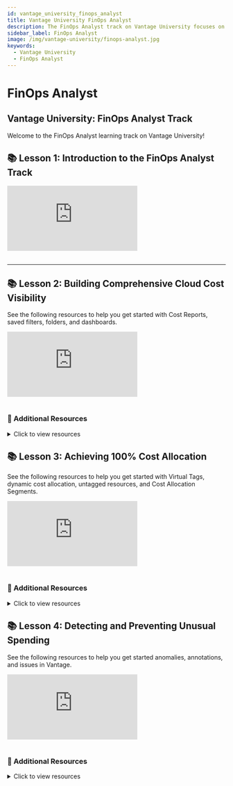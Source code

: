 ```yaml
---
id: vantage_university_finops_analyst
title: Vantage University FinOps Analyst
description: The FinOps Analyst track on Vantage University focuses on the steps you can take to use Vantage as your organization's FinOps Analyst.
sidebar_label: FinOps Analyst
image: /img/vantage-university/finops-analyst.jpg
keywords:
  - Vantage University
  - FinOps Analyst
---
```


# FinOps Analyst

## Vantage University: FinOps Analyst Track

Welcome to the FinOps Analyst learning track on Vantage University!

## 📚 Lesson 1: Introduction to the FinOps Analyst Track

<div style={{ position: 'relative', paddingBottom: '56.25%', height: 0 }}>
    <iframe src="https://www.youtube.com/embed/8GGgN_-GLGU?si=elCBBF7CK2SSr03F?rel=0&color=white&modestbranding=1&showinfo=0&wmode=transparent" frameborder="0" webkitallowfullscreen="true" mozallowfullscreen="true" allowfullscreen="true" style={{ position: 'absolute', top: 0, left: 0, width: '100%', height: '100%', borderRadius: '10px' }}></iframe>
</div><br/>

---

## 📚 Lesson 2: Building Comprehensive Cloud Cost Visibility

See the following resources to help you get started with Cost Reports, saved filters, folders, and dashboards.

<div style={{ position: 'relative', paddingBottom: '56.25%', height: 0 }}>
    <iframe src="https://www.youtube.com/embed/qU7I1AweC8M?si=kCmJFfdBGK2rHCP9?rel=0&color=white&modestbranding=1&showinfo=0&wmode=transparent" frameborder="0" webkitallowfullscreen="true" mozallowfullscreen="true" allowfullscreen="true" style={{ position: 'absolute', top: 0, left: 0, width: '100%', height: '100%', borderRadius: '10px' }}></iframe>
</div><br/>

### 📖 Additional Resources

<details><summary>Click to view resources</summary>

- [Vantage University Cost Reporting](/vantage_university_cost_reporting)
- [Create a Cost Report](/cost_reports#create-report)
- [Filter a Cost Report](/cost_reports#filtering-cost-reports)
- [Adjust Visualizations](/cost_reports#adjust-chart-visualization)
- [Saved Filters](/saved_filters)
- [Dashboards](/dashboards)
- [Folders](/folders)
  
</details>

## 📚 Lesson 3: Achieving 100% Cost Allocation

See the following resources to help you get started with Virtual Tags, dynamic cost allocation, untagged resources, and Cost Allocation Segments.

<div style={{ position: 'relative', paddingBottom: '56.25%', height: 0 }}>
    <iframe src="https://www.youtube.com/embed/770vPBzM7VU?si=J81gg214qtw_ytt1?rel=0&color=white&modestbranding=1&showinfo=0&wmode=transparent" frameborder="0" webkitallowfullscreen="true" mozallowfullscreen="true" allowfullscreen="true" style={{ position: 'absolute', top: 0, left: 0, width: '100%', height: '100%', borderRadius: '10px' }}></iframe>
</div><br/>

### 📖 Additional Resources

<details><summary>Click to view resources</summary>

- [Vantage University Cost Allocation](/vantage_university_cost_allocation)
- [Create Virtual Tags](/tagging#create-virtual-tags)
- [Virtual Tagging Examples](/tagging#examples)
- [Create a Segment](/segments#create-a-segment)
- [View and Create Child Segments](/segments#view-and-create-child-segments)

</details>

## 📚 Lesson 4: Detecting and Preventing Unusual Spending

See the following resources to help you get started anomalies, annotations, and issues in Vantage.

<div style={{ position: 'relative', paddingBottom: '56.25%', height: 0 }}>
    <iframe src="https://www.youtube.com/embed/KkWw1jJ3PuI?si=_B5XVeKeOI3cX-FR?rel=0&color=white&modestbranding=1&showinfo=0&wmode=transparent" frameborder="0" webkitallowfullscreen="true" mozallowfullscreen="true" allowfullscreen="true" style={{ position: 'absolute', top: 0, left: 0, width: '100%', height: '100%', borderRadius: '10px' }}></iframe>
</div><br/>

### 📖 Additional Resources

<details><summary>Click to view resources</summary>

- [Vantage University Cost Reporting](/vantage_university_cost_reporting)
- [Anomalies](/cost_anomaly_alerts)
- [Annotations](/annotations)
- [Issues](/issues)

</details>
